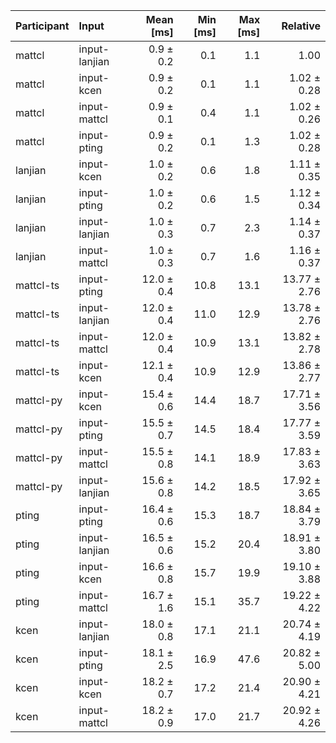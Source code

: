 | Participant | Input | Mean [ms] | Min [ms] | Max [ms] | Relative |
|:---|:---|---:|---:|---:|---:|
| mattcl | input-lanjian | 0.9 ± 0.2 | 0.1 | 1.1 | 1.00 |
| mattcl | input-kcen | 0.9 ± 0.2 | 0.1 | 1.1 | 1.02 ± 0.28 |
| mattcl | input-mattcl | 0.9 ± 0.1 | 0.4 | 1.1 | 1.02 ± 0.26 |
| mattcl | input-pting | 0.9 ± 0.2 | 0.1 | 1.3 | 1.02 ± 0.28 |
| lanjian | input-kcen | 1.0 ± 0.2 | 0.6 | 1.8 | 1.11 ± 0.35 |
| lanjian | input-pting | 1.0 ± 0.2 | 0.6 | 1.5 | 1.12 ± 0.34 |
| lanjian | input-lanjian | 1.0 ± 0.3 | 0.7 | 2.3 | 1.14 ± 0.37 |
| lanjian | input-mattcl | 1.0 ± 0.3 | 0.7 | 1.6 | 1.16 ± 0.37 |
| mattcl-ts | input-pting | 12.0 ± 0.4 | 10.8 | 13.1 | 13.77 ± 2.76 |
| mattcl-ts | input-lanjian | 12.0 ± 0.4 | 11.0 | 12.9 | 13.78 ± 2.76 |
| mattcl-ts | input-mattcl | 12.0 ± 0.4 | 10.9 | 13.1 | 13.82 ± 2.78 |
| mattcl-ts | input-kcen | 12.1 ± 0.4 | 10.9 | 12.9 | 13.86 ± 2.77 |
| mattcl-py | input-kcen | 15.4 ± 0.6 | 14.4 | 18.7 | 17.71 ± 3.56 |
| mattcl-py | input-pting | 15.5 ± 0.7 | 14.5 | 18.4 | 17.77 ± 3.59 |
| mattcl-py | input-mattcl | 15.5 ± 0.8 | 14.1 | 18.9 | 17.83 ± 3.63 |
| mattcl-py | input-lanjian | 15.6 ± 0.8 | 14.2 | 18.5 | 17.92 ± 3.65 |
| pting | input-pting | 16.4 ± 0.6 | 15.3 | 18.7 | 18.84 ± 3.79 |
| pting | input-lanjian | 16.5 ± 0.6 | 15.2 | 20.4 | 18.91 ± 3.80 |
| pting | input-kcen | 16.6 ± 0.8 | 15.7 | 19.9 | 19.10 ± 3.88 |
| pting | input-mattcl | 16.7 ± 1.6 | 15.1 | 35.7 | 19.22 ± 4.22 |
| kcen | input-lanjian | 18.0 ± 0.8 | 17.1 | 21.1 | 20.74 ± 4.19 |
| kcen | input-pting | 18.1 ± 2.5 | 16.9 | 47.6 | 20.82 ± 5.00 |
| kcen | input-kcen | 18.2 ± 0.7 | 17.2 | 21.4 | 20.90 ± 4.21 |
| kcen | input-mattcl | 18.2 ± 0.9 | 17.0 | 21.7 | 20.92 ± 4.26 |
